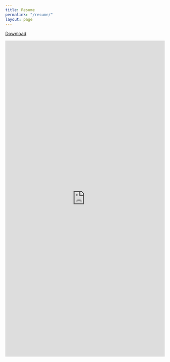 ```yaml
---
title: Resume
permalink: "/resume/"
layout: page
---
```


<a target="_blank" href="https://docs.google.com/document/d/1XFkHNrIoexWmYsN454MFQ2-hYo5sSOOZzcYiXqPIz7U/pub"><span class="glyphicon glyphicon-download" aria-hidden="true"></span> Download </a>
<iframe width="100%" height="1000px" src="https://docs.google.com/document/d/1XFkHNrIoexWmYsN454MFQ2-hYo5sSOOZzcYiXqPIz7U/pub?embedded=true" frameborder="0" allowfullscreen></iframe>
